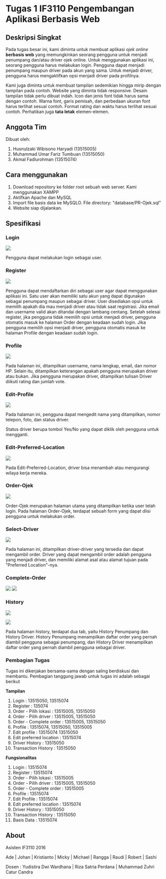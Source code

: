# Tugas 1 IF3110 Pengembangan Aplikasi Berbasis Web

## Deskripsi Singkat

Pada tugas besar ini, kami diminta untuk membuat aplikasi *ojek online* **berbasis web** yang memungkinkan seorang pengguna untuk menjadi penumpang dan/atau driver ojek online. Untuk menggunakan aplikasi ini, seorang pengguna harus melakukan login. Pengguna dapat menjadi penumpang maupun driver pada akun yang sama. Untuk menjadi driver, pengguna harus mengaktifkan opsi menjadi driver pada profilnya.

Kami juga diminta untuk membuat tampilan sedemikian hingga mirip dengan tampilan pada contoh. Website yang diminta tidak responsive. Desain tampilan tidak perlu dibuat indah. Icon dan jenis font tidak harus sama dengan contoh. Warna font, garis pemisah, dan perbedaan ukuran font harus terlihat sesuai contoh. Format rating dan waktu harus terlihat sesuai contoh. Perhatikan juga **tata letak** elemen-elemen.

## Anggota Tim

Dibuat oleh:
1. Husnulzaki Wibisono Haryadi 	(13515005)
2. Muhammad Umar Fariz Tumbuan 	(13515050)
3. Akmal Fadlurohman			(13515074)

## Cara menggunakan
1. Download repository ke folder root sebuah web server. Kami menggunakan XAMPP
2. Aktifkan Apache dan MySQL
3. Import file basis data ke MySQLO. File directory: "database/PR-Ojek.sql"
4. Website siap dijalankan.

## Spesifikasi

### Login

![](mocks/login.JPG)

Pengguna dapat melakukan login sebagai user.

### Register

![](mocks/sign_up.JPG)

Pengguna dapat mendaftarkan diri sebagai user agar dapat menggunakan aplikasi ini. Satu user akan memiliki satu akun yang dapat digunakan sebagai penumpang maupun sebagai driver. User disediakan opsi untuk memilih apakah dia mau menjadi driver atau tidak saat registrasi. Jika email dan username valid akan ditandai dengan lambang centang. Setelah selesai register, jika pengguna tidak memilih opsi untuk menjadi driver, pengguna otomatis masuk ke halaman Order dengan keadaan sudah login. Jika pengguna memilih opsi menjadi driver, pengguna otomatis masuk ke halaman Profile dengan keadaan sudah login.

### Profile

![](mocks/profile.JPG)

Pada halaman ini, ditampilkan username, nama lengkap, email, dan nomor HP. Selain itu, ditampilkan keterangan apakah pengguna merupakan driver atau bukan. Jika pengguna merupakan driver, ditampilkan tulisan Driver diikuti rating dan jumlah vote.

### Edit-Profile

![](mocks/edit_profile.JPG)

Pada halaman ini, pengguna dapat mengedit nama yang ditampilkan, nomor telepon, foto, dan status driver.

Status driver berupa tombol Yes/No yang dapat diklik oleh pengguna untuk mengganti.

### Edit-Preferred-Location

![](mocks/edit_pref_location.JPG)

Pada Edit-Preferred-Location, driver bisa menambah atau mengurangi wilaya kerja mereka.

### Order-Ojek

![](mocks/order_location.JPG)

Order-Ojek merupakan halaman utama yang ditampilkan ketika user telah login. Pada halaman Order-Ojek, terdapat sebuah form yang dapat diisi pengguna untuk melakukan order.

### Select-Driver

![](mocks/order_driver.JPG)

Pada halaman ini, ditampilkan driver-driver yang tersedia dan dapat mengambil order. Driver yang dapat mengambil order adalah pengguna yang menjadi driver, dan memiliki alamat asal atau alamat tujuan pada "Preferred Location"-nya.

### Complete-Order

![](mocks/order_complete1.JPG)
![](mocks/order_complete2.JPG)


### History

![](mocks/previous_order.JPG)

![](mocks/driver_history.JPG)

Pada halaman history, terdapat dua tab, yaitu History Penumpang dan History Driver. History Penumpang menampilkan daftar order yang pernah diambil pengguna sebagai penumpang, dan History Driver menampilkan daftar order yang pernah diambil pengguna sebagai driver.

### Pembagian Tugas
Tugas ini dikerjakan bersama-sama dengan saling berdiskusi dan membantu. Pembagian tanggung jawab untuk tugas ini adalah sebagai berikut

**Tampilan**
1. Login : 13515050, 13515074
2. Register : 135074
3. Order - Pilih lokasi : 13515005, 13515050
4. Order - Pilih driver : 13515005, 13515050
5. Order - Complete order : 13515005, 13515050
6. Profile : 13515074, 13515050, 13515005
7. Edit profile : 13515074 13515050
8. Edit preferred location : 13515074
9. Driver History : 13515050
10. Transaction History : 13515050

**Fungsionalitas**
1. Login : 13515074
2. Register : 13515074
3. Order - Pilih lokasi : 13515005
4. Order - Pilih driver : 13515005, 13515050
5. Order - Complete order : 13515005
6. Profile : 13515074
7. Edit Profile : 13515074
8. Edit preferred location : 13515074
9. Driver History : 13515050
10. Transaction History : 13515050
11. Basis Data : 13515074

## About

Asisten IF3110 2016

Ade | Johan | Kristianto | Micky | Michael | Rangga | Raudi | Robert | Sashi 

Dosen : Yudistira Dwi Wardhana | Riza Satria Perdana | Muhammad Zuhri Catur Candra


